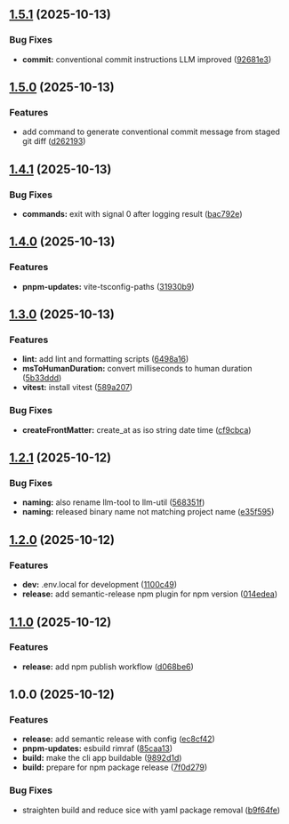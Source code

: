 ## [1.5.1](https://github.com/casaper/llm-util/compare/v1.5.0...v1.5.1) (2025-10-13)

### Bug Fixes

* **commit:** conventional commit instructions LLM improved ([92681e3](https://github.com/casaper/llm-util/commit/92681e36c3fff81ec7c3d987b4fa5c31bb19725d))

## [1.5.0](https://github.com/casaper/llm-util/compare/v1.4.1...v1.5.0) (2025-10-13)

### Features

* add command to generate conventional commit message from staged git diff ([d262193](https://github.com/casaper/llm-util/commit/d262193f19b7d84696524296d2c13890b986a56e))

## [1.4.1](https://github.com/casaper/llm-util/compare/v1.4.0...v1.4.1) (2025-10-13)

### Bug Fixes

* **commands:** exit with signal 0 after logging result ([bac792e](https://github.com/casaper/llm-util/commit/bac792e0f5e07eda836a6ee73bb55ee8724fe494))

## [1.4.0](https://github.com/casaper/llm-util/compare/v1.3.0...v1.4.0) (2025-10-13)

### Features

* **pnpm-updates:** vite-tsconfig-paths ([31930b9](https://github.com/casaper/llm-util/commit/31930b967ab7b68a6c0527de11e215a289e30eb9))

## [1.3.0](https://github.com/casaper/llm-util/compare/v1.2.1...v1.3.0) (2025-10-13)

### Features

* **lint:** add lint and formatting scripts ([6498a16](https://github.com/casaper/llm-util/commit/6498a160bdc60b975b6284c5015e52d37e11f7e0))
* **msToHumanDuration:** convert milliseconds to human duration ([5b33ddd](https://github.com/casaper/llm-util/commit/5b33ddd4c847d07891719ba510cee38dcd96a2cd))
* **vitest:** install vitest ([589a207](https://github.com/casaper/llm-util/commit/589a20702e515cf6f5b46a9c79d19acf08bf637c))

### Bug Fixes

* **createFrontMatter:** create_at as iso string date time ([cf9cbca](https://github.com/casaper/llm-util/commit/cf9cbcabba6c4efd54f79478c56f692493929d27))

## [1.2.1](https://github.com/casaper/llm-util/compare/v1.2.0...v1.2.1) (2025-10-12)

### Bug Fixes

* **naming:** also rename llm-tool to llm-util ([568351f](https://github.com/casaper/llm-util/commit/568351f68b69278b05e0bf8d53a180dd668149bf))
* **naming:** released binary name not matching project name ([e35f595](https://github.com/casaper/llm-util/commit/e35f5957f1d6c5cf9756f2753c68e524cebbc5f7))

## [1.2.0](https://github.com/casaper/llm-util/compare/v1.1.0...v1.2.0) (2025-10-12)

### Features

* **dev:** .env.local for development ([1100c49](https://github.com/casaper/llm-util/commit/1100c49854148c8ce171859fdf4d127a4e97a755))
* **release:** add semantic-release npm plugin for npm version ([014edea](https://github.com/casaper/llm-util/commit/014edeaff9efc96a489c10723ebf9fa04735b1a2))

## [1.1.0](https://github.com/casaper/llm-util/compare/v1.0.0...v1.1.0) (2025-10-12)

### Features

* **release:** add npm publish workflow ([d068be6](https://github.com/casaper/llm-util/commit/d068be6c0a391741371d8a4100cd9e94174ff9c6))

## 1.0.0 (2025-10-12)

### Features

* **release:** add semantic release with config ([ec8cf42](https://github.com/casaper/llm-util/commit/ec8cf423b3ca1a00986095058622234039a351dc))
* **pnpm-updates:** esbuild rimraf ([85caa13](https://github.com/casaper/llm-util/commit/85caa13f20fdedb354a37de5bdfaee08d496c47d))
* **build:** make the cli app buildable ([9892d1d](https://github.com/casaper/llm-util/commit/9892d1dee2e258ccf9cc8143795ce8d786cf9ac8))
* **build:** prepare for npm package release ([7f0d279](https://github.com/casaper/llm-util/commit/7f0d279d5e33b890ae0dfaa7fe567973d877820d))

### Bug Fixes

* straighten build and reduce sice with yaml package removal ([b9f64fe](https://github.com/casaper/llm-util/commit/b9f64fed2a4d5094de84d4bd60cd7bcaa5dced7e))
